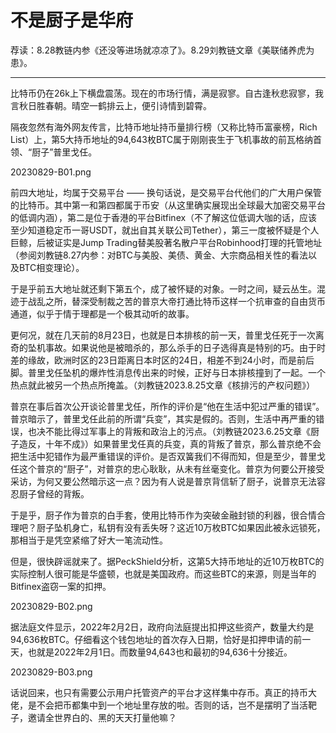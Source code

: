 # 不是厨子是华府


荐读：8.28教链内参《还没等进场就凉凉了》。8.29刘教链文章《美联储养虎为患》。

---

比特币仍在26k上下横盘震荡。现在的市场行情，满是寂寥。自古逢秋悲寂寥，我言秋日胜春朝。晴空一鹤排云上，便引诗情到碧霄。

隔夜忽然有海外网友传言，比特币地址持币量排行榜（又称比特币富豪榜，Rich List）上，第5大持币地址的94,643枚BTC属于刚刚丧生于飞机事故的前瓦格纳首领、“厨子”普里戈任。

20230829-B01.png

前四大地址，均属于交易平台 —— 换句话说，是交易平台代他们的广大用户保管的比特币。其中第一和第四都属于币安（从这里确实展现出全球最大加密交易平台的低调内涵），第二是位于香港的平台Bitfinex（不了解这位低调大咖的话，应该至少知道稳定币一哥USDT，就出自其关联公司Tether），第三一度被怀疑是个人巨鲸，后被证实是Jump Trading替美股著名散户平台Robinhood打理的托管地址（参阅刘教链8.27内参：对BTC与美股、美债、黄金、大宗商品相关性的看法以及BTC相变理论）。

于是乎前五大地址就还剩下第五个，成了被怀疑的对象。一时之间，疑云丛生。混迹于战乱之所，替深受制裁之苦的普京大帝打通比特币这样一个抗审查的自由货币通道，似乎于情于理都是一个极其动听的故事。

更何况，就在几天前的8月23日，也就是日本排核的前一天，普里戈任死于一次离奇的坠机事故。如果说他是被暗杀的，那么杀手的日子选得真是特别的巧。由于时差的缘故，欧洲时区的23日距离日本时区的24日，相差不到24小时，而是前后脚。普里戈任坠机的爆炸性消息传出来的时候，正好与日本排核撞到了一起。一个热点就此被另一个热点所掩盖。（刘教链2023.8.25文章《核排污的产权问题》）

普京在事后首次公开谈论普里戈任，所作的评价是“他在生活中犯过严重的错误”。普京暗示了，普里戈任此前的所谓“兵变”，其实是假的。否则，生活中再严重的错误，也决不能比得过军事上的背叛和政治上的污点。（刘教链2023.6.25文章《厨子造反，十年不成》）如果普里戈任真的兵变，真的背叛了普京，那么普京绝不会把生活中犯错作为最严重错误的评价。是否双簧我们不得而知，但是至少，普里戈任这个普京的“厨子”，对普京的忠心耿耿，从未有丝毫变化。普京为何要公开接受采访，为何又要公然暗示这一点？因为有人说是普京背信斩了厨子，说普京无法容忍厨子曾经的背叛。

于是乎，厨子作为普京的白手套，使用比特币作为突破金融封锁的利器，很合情合理吧？厨子坠机身亡，私钥有没有丢失呀？这近10万枚BTC如果因此被永远锁死，那相当于是凭空紧缩了好大一笔流动性。

但是，很快辟谣就来了。据PeckShield分析，这第5大持币地址的近10万枚BTC的实际控制人很可能是华盛顿，也就是美国政府。而这些BTC的来源，则是当年的Bitfinex盗窃一案的扣押。

20230829-B02.png

据法庭文件显示，2022年2月2日，政府向法庭提出扣押这些资产，数量大约是94,636枚BTC。仔细看这个钱包地址的首次存入日期，恰好是扣押申请的前一天，也就是2022年2月1日。而数量94,643也和最初的94,636十分接近。

20230829-B03.png

话说回来，也只有需要公示用户托管资产的平台才这样集中存币。真正的持币大佬，是不会把币都集中到一个地址里存放的啦。否则的话，岂不是摆明了当活靶子，邀请全世界白的、黑的天天打量他嘛？

